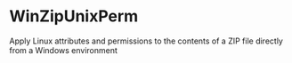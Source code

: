 # WinZipUnixPerm
Apply Linux attributes and permissions to the contents of a ZIP file directly from a Windows environment
